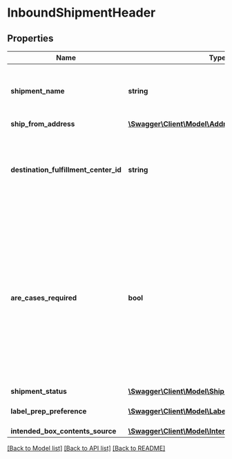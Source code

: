 # InboundShipmentHeader

## Properties
Name | Type | Description | Notes
------------ | ------------- | ------------- | -------------
**shipment_name** | **string** | The name for the shipment. Use a naming convention that helps distinguish between shipments over time, such as the date the shipment was created. | 
**ship_from_address** | [**\Swagger\Client\Model\Address**](Address.md) | The return address. | 
**destination_fulfillment_center_id** | **string** | The identifier for the fulfillment center to which the shipment will be shipped. Get this value from the InboundShipmentPlan object in the response returned by the createInboundShipmentPlan operation. | 
**are_cases_required** | **bool** | Indicates whether or not an inbound shipment contains case-packed boxes. Note: A shipment must contain either all case-packed boxes or all individually packed boxes.  Possible values:  true - All boxes in the shipment must be case packed.  false - All boxes in the shipment must be individually packed.  Note: If AreCasesRequired &#x3D; true for an inbound shipment, then the value of QuantityInCase must be greater than zero for every item in the shipment. Otherwise the service returns an error. | [optional] 
**shipment_status** | [**\Swagger\Client\Model\ShipmentStatus**](ShipmentStatus.md) |  | 
**label_prep_preference** | [**\Swagger\Client\Model\LabelPrepPreference**](LabelPrepPreference.md) | The preference for label preparation for an inbound shipment. | 
**intended_box_contents_source** | [**\Swagger\Client\Model\IntendedBoxContentsSource**](IntendedBoxContentsSource.md) |  | [optional] 

[[Back to Model list]](../README.md#documentation-for-models) [[Back to API list]](../README.md#documentation-for-api-endpoints) [[Back to README]](../README.md)


